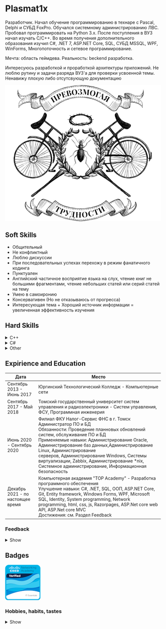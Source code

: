 # Plasmat1x

Разработчик. Начал обучение программированию в технаре с Pascal, Delphi и СУБД FoxPro. Обучался системному администрированию ЛВС.
Пробовал программировать на Python 3.x.
После поступления в ВУЗ начал изучать C/C++.
Во время получения дополнительного образования изучил C#, .NET 7, ASP.NET Core, SQL, СУБД MSSQL, WPF, WinForms, Многопоточность и сетевое программирование.

Мечта: область геймдева.
Реальность: beckend разработка.

Интересуюсь разработкой и проработкой архитектуры приложений.
Не люблю рутину и задачи разряда ВУЗ'а для проверки усвоенной темы.
Ненавижу плохую либо отсутсвующую документацию

![banner](Media/banner.jpg)

## Soft Skills

* Общительный
* Не конфликтный
* Люблю дискуссии
* При последовательных успехах перехожу в режим фанатичного кодинга
* Пунктуален
* Английский частичное восприятие языка на слух, чтение книг не большими фрагментами, чтение небольших статей или серий статей на тему
* Умею в самоиронию
* Консервативен (Но не отказываюсь от прогресса)
* Интересующая тема + Хороший источник информации = увеличенная эффективность изучения

## Hard Skills

<details>
  <summary>C++</summary>

* C++17
* SFML 2.5.1
* OpenGL 3.3+
* STL
* CMake
* Drear ImGui

</details>

<details>
    <summary>C#</summary>

* .NET 7/8
* EntityFrameworkCore
* WPF, WinForms
* ASP.NET Core (включая MVC)
* Multithreading
* Asynchronus
* LINQ
* Sockets
* Identity
* Razorpages

</details>

<details>
    <summary>Other</summary>

* UML
* SQL
* MSSQL
* JavaScript
* html + css
* Godot(.NET)
* Git

</details>

## Expirience and Education

| Дата                                                 | Место                                                                                                                                                                                                                                                                                                                                                                                                                                                                                                                                                                                                                                                                                                                                                          |
| -------------------------------------------------------- | ------------------------------------------------------------------------------------------------------------------------------------------------------------------------------------------------------------------------------------------------------------------------------------------------------------------------------------------------------------------------------------------------------------------------------------------------------------------------------------------------------------------------------------------------------------------------------------------------------------------------------------------------------------------------------------------------------------------------------------------------------------------- |
| Сентябрь 2013 - Июнь 2017                    | Юргинский Технологический Колледж - Компьютерные сети                                                                                                                                                                                                                                                                                                                                                                                                                                                                                                                                                                                                                                                                |
| Сентябрь 2017 - Май 2018                      | Томский государственный университет систем управления и радиоэлектроники - Систем управления, ФСУ, Программная инженерия                                                                                                                                                                                                                                                                                                                                                                                                                                                                                                                                   |
| Июнь 2020 - Сентябрь 2020                    | Филиал ФКУ Налог-Сервис ФНС в г. Томск<br />Администратор ПО и БД<br />Обязанности: Проведение планновых обновлений систем, обслуживание ПО и БД<br />Применяемые навыки: Администрирование Oracle, Администрирование баз данных,Администрирование Linux, Администрирование серверов, Администрирование Windows, Системы виртуализации, Zabbix, Администрирование *nix, Системное администрирование, Информационная безопасность |
| Декабрь 2021 - по настоящее время | Компьютерная академия "TOP Academy" - Разработка программного обеспечения<br />Улучшение навыки: C#, .NET, SQL, ООП, ASP.NET Core, Git, Entity framework, Windows Forms, WPF, Microsoft SQL, Identity, System programming, Network programming, html, css, js, Razorpages, ASP.Net core web API, ASP.Net core MVC<br />Достижения: см. Раздел Feedback                                                                                                                                                                                                                                                                                                                   |

### Feedback

<details>
    <summary>Show</summary>

    Лапшин Станислав Александрович 
    (Язык сценариев JavaScript и библиотека jQuery)
    31.10.2023 
    на занятиях присутствует всегда, выполнены все работы, итоговый проект сдан

---

    Лапшин Станислав Александрович 
    (Программа курса Разработка веб-приложений с использованием технологии ASP.NET Core) 
    31.10.2023  
    всегда присутствует на всех занятиях, всегда активно участвует в проведении урока, все задания выполняются в срок

---

    Лапшин Станислав Александрович 
    (Командный проект и управление программными проектами) 
    11.09.2023  
    отлично проявил себя в командном проекте как лидер команды разработки, а также в координировании действий группы

---

    Лапшин Станислав Александрович 
    (Разработка веб-страниц на языке разметки HTML5 с использованием каскадных таблиц стилей CSS3) 
    11.09.2023  
    все получается отлично. за счет приобретенных знаний и навыков по прошлым темам, считаю, что новый курс пройдет достаточно легко

---

    Лапшин Станислав Александрович 
    (Сетевое программирование) 
    09.08.2023  
    ДЗ всегда сдаются, есть развитие во всех проектах, всегда старается придумать неординарное решение

---

    Лапшин Станислав Александрович 
    (Курсовой проект по .NET Framework) 
    09.08.2023  
    большая вовлеченность в учебный процесс, все задания выполняются в срок, в домашних заданиях всегда предлагаются интересные способы решения задач, высокая активность на занятиях

</details>



## Badges

[![cert_ico](Media/it-essentials.png)](https://www.credly.com/badges/5d6df47b-e8b6-41c7-bf06-330a3589ec6a/public_url)

### Hobbies, habits, tastes

<details>
    <summary>Show</summary>

    * Музыкальный вкус: Все что звучит мелодично залетает как дрова в топку от тяжолого метала до оркестровых композиций
    * Видео игры: Да
    * Настольные игры: Да
    * Чтение: Книги по предметным облостям с чем работаю
    * Люблю созерцать арты по любимым вселенным
    * Любимые вселеные: Молот войны 40000, Далекая далекая, эффект массы.
    * Аниме: Da
    * Фильмы: 50 на 50
    * Сериалы: скорей всего нет
    * Не люблю смартфоны

</details>
